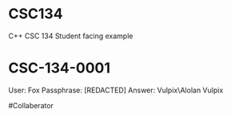 # CSC134
C++ CSC 134 Student facing example

# CSC-134-0001
User: Fox
Passphrase: [REDACTED]
Answer: Vulpix\Alolan Vulpix


#Collaberator
